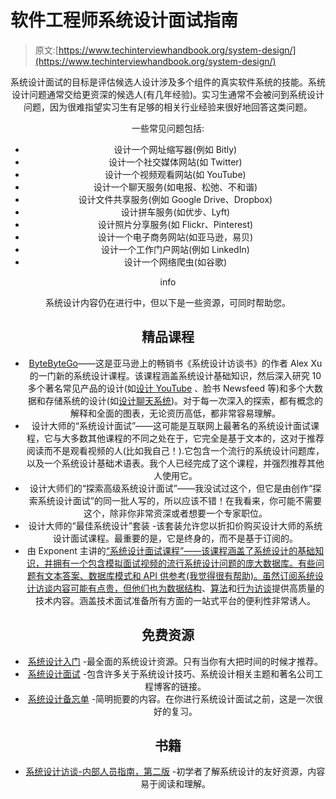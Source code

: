 # 软件工程师系统设计面试指南

> 原文:[https://www.techinterviewhandbook.org/system-design/](https://www.techinterviewhandbook.org/system-design/)

<header>

系统设计面试的目标是评估候选人设计涉及多个组件的真实软件系统的技能。系统设计问题通常交给更资深的候选人(有几年经验)。实习生通常不会被问到系统设计问题，因为很难指望实习生有足够的相关行业经验来很好地回答这类问题。

一些常见问题包括:

*   设计一个网址缩写器(例如 Bitly)
*   设计一个社交媒体网站(如 Twitter)
*   设计一个视频观看网站(如 YouTube)
*   设计一个聊天服务(如电报、松弛、不和谐)
*   设计文件共享服务(例如 Google Drive、Dropbox)
*   设计拼车服务(如优步、Lyft)
*   设计照片分享服务(如 Flickr、Pinterest)
*   设计一个电子商务网站(如亚马逊，易贝)
*   设计一个工作门户网站(例如 LinkedIn)
*   设计一个网络爬虫(如谷歌)

info

系统设计内容仍在进行中，但以下是一些资源，可同时帮助您。

## 精品课程[](#quality-courses "Direct link to heading")

*   [ByteByteGo](https://bytebytego.com?fpr=techinterviewhandbook)——这是亚马逊上的畅销书《系统设计访谈书》的作者 Alex Xu 的一门新的系统设计课程。该课程涵盖系统设计基础知识，然后深入研究 10 多个著名常见产品的设计(如[设计 YouTube](https://bytebytego.com/courses/system-design-interview/design-youtube?fpr=techinterviewhandbook) 、脸书 Newsfeed 等)和多个大数据和存储系统的设计(如[设计聊天系统](https://bytebytego.com/courses/system-design-interview/design-a-chat-system?fpr=techinterviewhandbook))。对于每一次深入的探索，都有概念的解释和全面的图表，无论资历高低，都非常容易理解。
*   设计大师的“系统设计面试”——这可能是互联网上最著名的系统设计面试课程，它与大多数其他课程的不同之处在于，它完全是基于文本的，这对于推荐阅读而不是观看视频的人(比如我自己！).它包含一个流行的系统设计问题库，以及一个系统设计基础术语表。我个人已经完成了这个课程，并强烈推荐其他人使用它。
*   设计大师们的“探索高级系统设计面试”——我没试过这个，但它是由创作“探索系统设计面试”的同一批人写的，所以应该不错！在我看来，你可能不需要这个，除非你非常资深或者想要一个专家职位。
*   设计大师的“最佳系统设计”套装 -该套装允许您以折扣价购买设计大师的系统设计面试课程。最重要的是，它是终身的，而不是基于订阅的。
*   由 Exponent 主讲的[“系统设计面试课程”——该课程涵盖了系统设计的基础知识，并拥有一个包含模拟面试视频的流行系统设计问题的庞大数据库。有些问题有文本答案、数据库模式和 API 供参考(我觉得很有帮助)。虽然订阅系统设计访谈内容可能有点贵，但他们也为](https://www.tryexponent.com/courses/system-design-interview?ref=techinterviewhandbook)[数据结构](https://www.tryexponent.com/courses/swe-practice?ref=techinterviewhandbook)、[算法](https://www.tryexponent.com/courses/algorithms?ref=techinterviewhandbook)和[行为访谈](https://www.tryexponent.com/courses/behavioral?ref=techinterviewhandbook)提供高质量的技术内容。涵盖技术面试准备所有方面的一站式平台的便利性非常诱人。

## 免费资源[](#free-resources "Direct link to heading")

*   [系统设计入门](https://github.com/donnemartin/system-design-primer) -最全面的系统设计资源。只有当你有大把时间的时候才推荐。
*   [系统设计面试](https://github.com/checkcheckzz/system-design-interview) -包含许多关于系统设计技巧、系统设计相关主题和著名公司工程博客的链接。
*   [系统设计备忘单](https://gist.github.com/vasanthk/485d1c25737e8e72759f) -简明扼要的内容。在你进行系统设计面试之前，这是一次很好的复习。

## 书籍[](#books "Direct link to heading")

*   [系统设计访谈-内部人员指南，第二版](https://www.amazon.com/System-Design-Interview-insiders-Second/dp/B08CMF2CQF) -初学者了解系统设计的友好资源，内容易于阅读和理解。

</header>